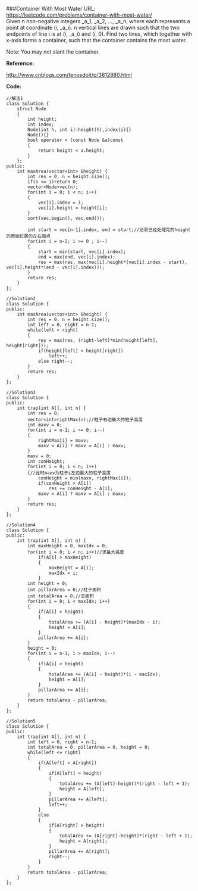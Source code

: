 ###Container With Most Water
URL: https://leetcode.com/problems/container-with-most-water/</br>
Given n non-negative integers _a_1, _a_2, ..., _a_n, where each represents a point at coordinate (_i_, _a_i). n vertical lines are drawn such that the two endpoints of line i is at (_i_, _a_i) and (_i_, 0). Find two lines, which together with x-axis forms a container, such that the container contains the most water.

Note: You may not slant the container.

__Reference:__

http://www.cnblogs.com/tenosdoit/p/3812880.html

__Code:__

	//解法1
	class Solution {
	    struct Node
	    {
	        int height;
	        int index;
	        Node(int h, int i):height(h),index(i){}
	        Node(){}
	        bool operator < (const Node &a)const
	        {
	            return height < a.height;
	        }
	    };
	public:
	    int maxArea(vector<int> &height) {
	        int res = 0, n = height.size();
	        if(n <= 1)return 0;
	        vector<Node>vec(n);
	        for(int i = 0; i < n; i++)
	        {
	            vec[i].index = i;
	            vec[i].height = height[i];
	        }
	        sort(vec.begin(), vec.end());
	         
	        int start = vec[n-1].index, end = start;//记录已经处理完的height的原始位置的左右端点
	        for(int i = n-2; i >= 0 ; i--)
	        {
	            start = min(start, vec[i].index);
	            end = max(end, vec[i].index);
	            res = max(res, max(vec[i].height*(vec[i].index - start), vec[i].height*(end - vec[i].index)));
	        }
	        return res;
	    }
	};

	//Solution2
	class Solution {
	public:
	    int maxArea(vector<int> &height) {
	        int res = 0, n = height.size();
	        int left = 0, right = n-1;
	        while(left < right)
	        {
	            res = max(res, (right-left)*min(height[left], height[right]));
	            if(height[left] < height[right])
	                left++;
	            else right--;
	        }
	        return res;
	    }
	};

	//Solution3
	class Solution {
	public:
	    int trap(int A[], int n) {
	        int res = 0;
	        vector<int>rightMax(n);//柱子右边最大的柱子高度
	        int maxv = 0;
	        for(int i = n-1; i >= 0; i--)
	        {
	            rightMax[i] = maxv;
	            maxv < A[i] ? maxv = A[i] : maxv;
	        }
	        maxv = 0;
	        int conHeight;
	        for(int i = 0; i < n; i++)
	        {//此时maxv为柱子i左边最大的柱子高度
	            conHeight = min(maxv, rightMax[i]);
	            if(conHeight > A[i])
	                res += conHeight - A[i];
	            maxv < A[i] ? maxv = A[i] : maxv;
	        }
	        return res;
	    }
	};

	//Solution4
	class Solution {
	public:
	    int trap(int A[], int n) {
	        int maxHeight = 0, maxIdx = 0;
	        for(int i = 0; i < n; i++)//求最大高度
	            if(A[i] > maxHeight)
	            {
	                maxHeight = A[i];
	                maxIdx = i;
	            }
	        int height = 0;
	        int pillarArea = 0;//柱子面积
	        int totalArea = 0;//总面积
	        for(int i = 0; i < maxIdx; i++)
	        {
	            if(A[i] > height)
	            {
	                totalArea += (A[i] - height)*(maxIdx - i);
	                height = A[i];
	            }
	            pillarArea += A[i];
	        }
	        height = 0;
	        for(int i = n-1; i > maxIdx; i--)
	        {
	            if(A[i] > height)
	            {
	                totalArea += (A[i] - height)*(i - maxIdx);
	                height = A[i];
	            }
	            pillarArea += A[i];
	        }
	        return totalArea - pillarArea;
	    }
	};

	//Solution5
	class Solution {
	public:
	    int trap(int A[], int n) {
	        int left = 0, right = n-1;
	        int totalArea = 0, pillarArea = 0, height = 0;
	        while(left <= right)
	        {
	            if(A[left] < A[right])
	            {
	                if(A[left] > height)
	                {
	                    totalArea += (A[left]-height)*(right - left + 1);
	                    height = A[left];
	                }
	                pillarArea += A[left];
	                left++;
	            }
	            else
	            {
	                if(A[right] > height)
	                {
	                    totalArea += (A[right]-height)*(right - left + 1);
	                    height = A[right];
	                }
	                pillarArea += A[right];
	                right--;
	            }
	        }
	        return totalArea - pillarArea;
	    }
	};